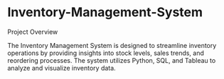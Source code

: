 # Inventory-Management-System
Project Overview

The Inventory Management System is designed to streamline inventory operations by providing insights into stock levels, sales trends, and reordering processes. The system utilizes Python, SQL, and Tableau to analyze and visualize inventory data.

